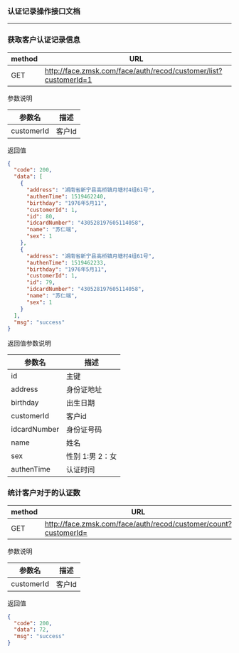 ### 认证记录操作接口文档 ###
---

### 获取客户认证记录信息

|method|URL|
|---|---|
|GET|http://face.zmsk.com/face/auth/recod/customer/list?customerId=1|

参数说明

|参数名|描述|
|---|---|
|customerId|客户Id|

返回值

```json
{
  "code": 200,
  "data": [
    {
      "address": "湖南省新宁县高桥镇月塘村4组61号",
      "authenTime": 1519462240,
      "birthday": "1976年5月11",
      "customerId": 1,
      "id": 80,
      "idcardNumber": "430528197605114058",
      "name": "苏仁端",
      "sex": 1
    },
    {
      "address": "湖南省新宁县高桥镇月塘村4组61号",
      "authenTime": 1519462233,
      "birthday": "1976年5月11",
      "customerId": 1,
      "id": 79,
      "idcardNumber": "430528197605114058",
      "name": "苏仁端",
      "sex": 1
    }
  ],
  "msg": "success"
}
```
返回值参数说明

|参数名|描述|
|---|---|
|id|主键|
|address|身份证地址|
|birthday|出生日期|
|customerId|客户id|
|idcardNumber|身份证号码|
|name|姓名|
|sex|性别 1:男 2：女|
|authenTime|认证时间|

### 统计客户对于的认证数

|method|URL|
|---|---|
|GET|http://face.zmsk.com/face/auth/recod/customer/count?customerId=|

参数说明

|参数名|描述|
|---|---|
|customerId|客户Id|

返回值

```json
{
  "code": 200,
  "data": 72,
  "msg": "success"
}
```
